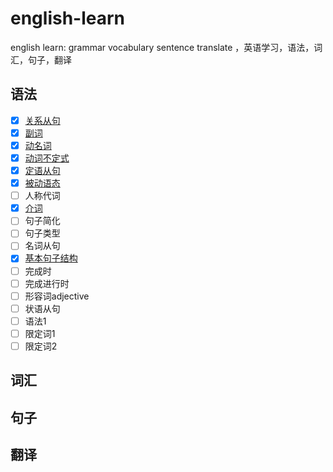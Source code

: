# english-learn
english learn: grammar vocabulary sentence translate ，英语学习，语法，词汇，句子，翻译

## 语法

+ [x] [关系从句](https://github.com/removeif/english-learn/blob/master/grammar/英语语法-关系从句.md)
+ [x] [副词](https://github.com/removeif/english-learn/blob/master/grammar/英语语法-副词.md)
+ [x] [动名词](https://github.com/removeif/english-learn/blob/master/grammar/英语语法-动名词.md)
+ [x] [动词不定式](https://github.com/removeif/english-learn/blob/master/grammar/英语语法-动词不定式.md)
+ [x] [定语从句](https://github.com/removeif/english-learn/blob/master/grammar/英语语法-定语从句.md)
+ [x] [被动语态](https://github.com/removeif/english-learn/blob/master/grammar/英语语法-被动语态.md)
+ [ ] 人称代词
+ [x] [介词](https://github.com/removeif/english-learn/blob/master/grammar/英语语法-介词.md)
+ [ ] 句子简化
+ [ ] 句子类型
+ [ ] 名词从句
+ [x] [基本句子结构](https://github.com/removeif/english-learn/blob/master/grammar/英语语法-基本句子结构.md)
+ [ ] 完成时
+ [ ] 完成进行时
+ [ ] 形容词adjective
+ [ ] 状语从句
+ [ ] 语法1
+ [ ] 限定词1
+ [ ] 限定词2

## 词汇

## 句子

## 翻译
